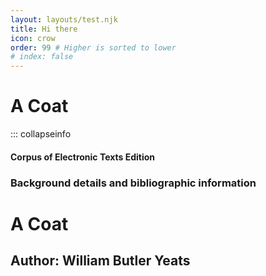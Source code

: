 ```yaml
---
layout: layouts/test.njk
title: Hi there
icon: crow
order: 99 # Higher is sorted to lower
# index: false
---
```


# A Coat

::: collapseinfo

#### Corpus of Electronic Texts Edition


### Background details and bibliographic information


A Coat
======


Author: William Butler Yeats
----------------------------